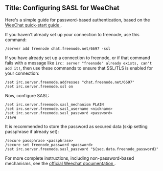 Title: Configuring SASL for WeeChat
---

Here's a simple guide for password-based authentication, based on the [WeeChat quick-start guide <i class="fa fa-external-link" aria-hidden="true"></i>](https://weechat.org/files/doc/stable/weechat_quickstart.en.html).

If you haven't already set up your connection to freenode, use this command:

    /server add freenode chat.freenode.net/6697 -ssl

If you have already set up a connection to freenode, or if that command fails with a message like `irc: server "freenode" already exists, can't add it!`, then use these commands to ensure that SSL/TLS is enabled for your connection:

    /set irc.server.freenode.addresses "chat.freenode.net/6697"
    /set irc.server.freenode.ssl on

Now, configure SASL:

    /set irc.server.freenode.sasl_mechanism PLAIN
    /set irc.server.freenode.sasl_username <nickname>
    /set irc.server.freenode.sasl_password <password>
    /save

It is recommended to store the password as secured data (skip setting
passphrase if already set):

    /secure passphrase <passphrase>
    /secure set freenode_password <password>
    /set irc.server.freenode.sasl_password "${sec.data.freenode_password}"

For more complete instructions, including non-password-based mechanisms, see the [official Weechat documentation <i class="fa fa-external-link" aria-hidden="true"></i>](https://www.weechat.org/files/doc/stable/weechat_user.en.html#irc_sasl_authentication).
